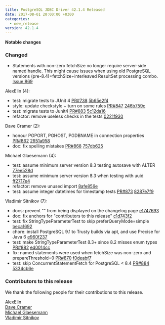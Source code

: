 ```yaml
---
title: PostgreSQL JDBC Driver 42.1.4 Released
date: 2017-08-01 20:00:00 +0300
categories:
  - new_release
version: 42.1.4
---
```

**Notable changes**

### Changed
- Statements with non-zero fetchSize no longer require server-side named handle. This might cause issues when using old PostgreSQL versions (pre-8.4)+fetchSize+interleaved ResultSet processing combo. [Issue 869](https://github.com/pgjdbc/pgjdbc/issues/869)

<!--more-->

AlexElin (4):

* test: migrate tests to JUnit 4 [PR#738](https://github.com/pgjdbc/pgjdbc/pull/738) [5b65e2f4](https://github.com/pgjdbc/pgjdbc/commit/5b65e2f45b1cb130b4380b31ff6c0c73210d9fe0)
* style: update checkstyle + turn on some rules [PR#847](https://github.com/pgjdbc/pgjdbc/pull/847) [246b759c](https://github.com/pgjdbc/pgjdbc/commit/246b759cdc264c2732717dbd6ff9f8f472024196)
* test: migrate tests to Junit4 [PR#883](https://github.com/pgjdbc/pgjdbc/pull/883) [5c12da16](https://github.com/pgjdbc/pgjdbc/commit/5c12da16d3aa17d299e942c4a2b3647674422920)
* refactor: remove useless checks in the tests [0221f930](https://github.com/pgjdbc/pgjdbc/commit/0221f930b35a6f24e539ac4740886fafaebcaeac)

Dave Cramer (2):

* honour PGPORT, PGHOST, PGDBNAME in connection properties [PR#862](https://github.com/pgjdbc/pgjdbc/pull/862) [2951a958](https://github.com/pgjdbc/pgjdbc/commit/2951a9583b8ea1b1b0e933896ff4be95628f834e)
* doc: fix spelling mistakes [PR#868](https://github.com/pgjdbc/pgjdbc/pull/868) [757db625](https://github.com/pgjdbc/pgjdbc/commit/757db62590f4f7b72cf565680ab79eda7880f2b3)

Michael Glaesemann (4):

* test: assume minimum server version 8.3 testing autosave with ALTER [77ee528d](https://github.com/pgjdbc/pgjdbc/commit/77ee528d021ccdf740b19f9ed48259ece5df7705)
* test: assume minimum server version 8.3 when testing with uuid [ff2717e4](https://github.com/pgjdbc/pgjdbc/commit/ff2717e42a8c0394e6cde4527ed1f721ffa9fb84)
* refactor: remove unused import [8afe856e](https://github.com/pgjdbc/pgjdbc/commit/8afe856e5ea22870cf1489ec1fd328efee6b7426)
* test: assume integer datetimes for timestamp tests [PR#873](https://github.com/pgjdbc/pgjdbc/pull/873) [8287e7f9](https://github.com/pgjdbc/pgjdbc/commit/8287e7f92f890a41f8d2b51980157a92e1cd57e8)

Vladimir Sitnikov (7):

* docs: prevent "<!--more-->" from being displayed on the changelog page [e1747693](https://github.com/pgjdbc/pgjdbc/commit/e174769363d12941b8e95d90d0459751351ea4e1)
* doc: fix anchors for "contributors to this release" [c1d743f2](https://github.com/pgjdbc/pgjdbc/commit/c1d743f2408df8b377bc9d8440717541a5b627e3)
* test: fix StringTypeParameterTest to skip preferQueryMode=simple [beca1692](https://github.com/pgjdbc/pgjdbc/commit/beca16922b455a6a00c655df8a3b701d008aad6e)
* chore: install PostgreSQL 9.1 to Trusty builds via apt, and use Precise for Java 6 [e960f237](https://github.com/pgjdbc/pgjdbc/commit/e960f2373a8de8b1b58fa199ee85a8b73ae684d2)
* test: make StringTypeParameterTest 8.3+ since 8.2 misses enum types [PR#882](https://github.com/pgjdbc/pgjdbc/pull/882) [ed0014cc](https://github.com/pgjdbc/pgjdbc/commit/ed0014cc03cedde76003a84c06a4f7b95b823de0)
* fix: named statements were used when fetchSize was non-zero and prepareThreshold=0 [PR#870](https://github.com/pgjdbc/pgjdbc/pull/870) [f0deabf7](https://github.com/pgjdbc/pgjdbc/commit/f0deabf7d87bb5bffeb84e9cd686eeb632aa9687)
* test: skip ConcurrentStatementFetch for PostgreSQL < 8.4 [PR#884](https://github.com/pgjdbc/pgjdbc/pull/884) [5334cb6e](https://github.com/pgjdbc/pgjdbc/commit/5334cb6ef7554bba255f00baf4ff3220f16e31ea)

<a name="contributors_{{ page.version }}"></a>
### Contributors to this release

We thank the following people for their contributions to this release.

[AlexElin](https://github.com/AlexElin)  
[Dave Cramer](davec@postgresintl.com)  
[Michael Glaesemann](https://github.com/grzm)  
[Vladimir Sitnikov](https://github.com/vlsi)  
